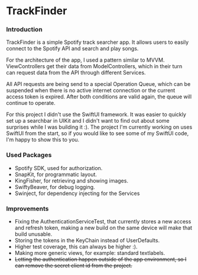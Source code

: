 # TrackFinder

### Introduction
TrackFinder is a simple Spotify track searcher app. It allows users to easily connect to the Spotify API and search and play songs.

For the architecture of the app, I used a pattern similar to MVVM. ViewControllers get their data from ModelControllers, which in their turn can request data from the API through different Services.

All API requests are being send to a special Operation Queue, which can be suspended when there is no active internet connection or the current access token is expired. After both conditions are valid again, the queue will continue to operate.

For this project I didn't use the SwiftUI framework. It was easier to quickly set up a searchbar in UIKit and I didn't want to find out about some surprises while I was building it :). The project I'm currently working on uses SwiftUI from the start, so if you would like to see some of my SwiftUI code, I'm happy to show this to you. 

### Used Packages
  - Spotify SDK, used for authorization.
  - SnapKit, for programmatic layout.
  - KingFisher, for retrieving and showing images.
  - SwiftyBeaver, for debug logging.
  - Swinject, for dependency injecting for the Services

### Improvements
  - Fixing the AuthenticationServiceTest, that currently stores a new access and refresh token, making a new build on the same device will make that build unusable.
  - Storing the tokens in the KeyChain instead of UserDefaults.
  - Higher test coverage, this can always be higher :).
  - Making more generic views, for example: standard textlabels.
  - ~~Letting the authentication happen outside of the app environment, so I can remove the secret client id from the project.~~
